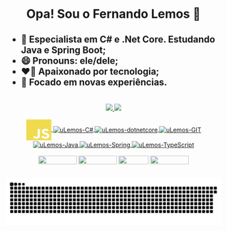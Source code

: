 <h1 align="center">Opa! Sou o Fernando Lemos 👋</h1>


<h2>
  <ul>
    <li> 🌱 Especialista em C# e .Net Core. Estudando <strong>Java e Spring Boot</strong>;</li>
    <li> 😄 Pronouns: ele/dele;</li>
    <li> ❤️‍🔥 Apaixonado por tecnologia;</li> 
    <li> 🧿 Focado em novas experiências.</li>
  </ul>
</h2>

  <br>
<div align="center" style="display: inline_block">
  <a href="https://github.com/lefernando">
    
  <img height="180em" src="https://github-readme-stats.vercel.app/api?username=uLemos&show_icons=true&theme=synthwave&include_all_commits=true&count_private=true"/>
  <img height="180em" src="https://github-readme-stats.vercel.app/api/top-langs/?username=uLemos&layout=compact&langs_count=7&theme=synthwave"/>

</div>
 
  <div align="center" style="display: inline_block"><br>
  <img align="center" alt="uLemos-JS" height="50" width="60" src="https://raw.githubusercontent.com/devicons/devicon/master/icons/javascript/javascript-plain.svg">
  <img align="center" alt="uLemos-C#" height="50" width="60"         src="https://cdn.jsdelivr.net/gh/devicons/devicon/icons/csharp/csharp-original.svg" />
  <img align="center" alt="uLemos-dotnetcore" height="50" width="60" src="https://cdn.jsdelivr.net/gh/devicons/devicon/icons/dotnetcore/dotnetcore-original.svg" />
  <img align="center" alt="uLemos-GIT" height="50" width="60"     src="https://cdn.jsdelivr.net/gh/devicons/devicon/icons/git/git-original.svg" /> 
  <img align="center" alt="uLemos-Java" height="50" width="60" src="https://cdn.jsdelivr.net/gh/devicons/devicon/icons/java/java-plain.svg" />
  <img align="center" alt="uLemos-Spring" height="50" width="60" src="https://cdn.jsdelivr.net/gh/devicons/devicon/icons/spring/spring-original.svg" />
  <img align="center" alt="uLemos-TypeScript" height="50" width="60" src="https://cdn.jsdelivr.net/gh/devicons/devicon/icons/typescript/typescript-original.svg" />
                 
  </div>
  
  <div align="center" style="display: inline_block"><br>
   <a href="https://instagram.com/le.fernando_" target="_blank"><img src="https://img.shields.io/badge/-Instagram-%23E4405F?style=for-the-  badge&logo=instagram&logoColor=white" height="20" width="90" target="_blank"></a>
   <a href="https://discord.gg/Fernando Lemos#2392" target="_blank"><img src="https://img.shields.io/badge/Discord-7289DA?style=for-the-  badge&logo=discord&logoColor=white" height="20" width="90" target="_blank"></a> 
   <a href = "mailto:fsnvag12@gmail.com"><img src="https://img.shields.io/badge/-Gmail-%23333?style=for-the-  badge&logo=gmail&logoColor=white" height="20" width="70" target="_blank"></a>
   <a href="https://www.linkedin.com/in/fernandosantos77/" target="_blank"><img src="https://img.shields.io/badge/-LinkedIn-%230077B5?  style=for-the-badge&logo=linkedin&logoColor=white" height="20" width="90" target="_blank"></a><br>                    
  </div>  

  
  ##
  
  <div align="center"> 

  ![Snake animation](https://github.com/uLemos/uLemos/blob/output/github-contribution-grid-snake.svg)
    
  </div> 
 
